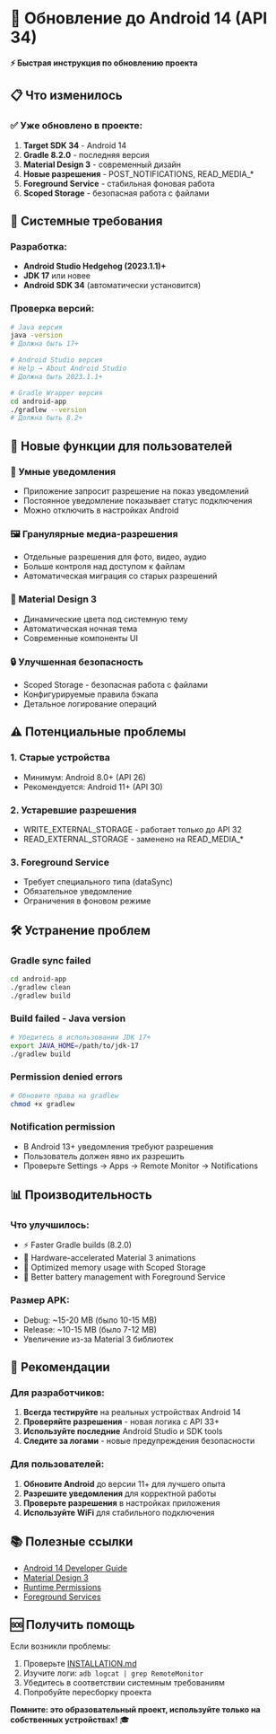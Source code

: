 # 🚀 Обновление до Android 14 (API 34)

**⚡ Быстрая инструкция по обновлению проекта**

## 📋 Что изменилось

### ✅ Уже обновлено в проекте:

1. **Target SDK 34** - Android 14
2. **Gradle 8.2.0** - последняя версия  
3. **Material Design 3** - современный дизайн
4. **Новые разрешения** - POST_NOTIFICATIONS, READ_MEDIA_*
5. **Foreground Service** - стабильная фоновая работа
6. **Scoped Storage** - безопасная работа с файлами

## 🔧 Системные требования

### Разработка:
- **Android Studio Hedgehog (2023.1.1)+**
- **JDK 17** или новее
- **Android SDK 34** (автоматически установится)

### Проверка версий:
```bash
# Java версия
java -version
# Должна быть 17+

# Android Studio версия  
# Help → About Android Studio
# Должна быть 2023.1.1+

# Gradle Wrapper версия
cd android-app
./gradlew --version
# Должна быть 8.2+
```

## 📱 Новые функции для пользователей

### 🔔 Умные уведомления
- Приложение запросит разрешение на показ уведомлений
- Постоянное уведомление показывает статус подключения
- Можно отключить в настройках Android

### 🖼️ Гранулярные медиа-разрешения
- Отдельные разрешения для фото, видео, аудио
- Больше контроля над доступом к файлам
- Автоматическая миграция со старых разрешений

### 🎨 Material Design 3
- Динамические цвета под системную тему
- Автоматическая ночная тема  
- Современные компоненты UI

### 🔒 Улучшенная безопасность
- Scoped Storage - безопасная работа с файлами
- Конфигурируемые правила бэкапа
- Детальное логирование операций

## ⚠️ Потенциальные проблемы

### 1. Старые устройства
- Минимум: Android 8.0+ (API 26)
- Рекомендуется: Android 11+ (API 30)

### 2. Устаревшие разрешения
- WRITE_EXTERNAL_STORAGE - работает только до API 32
- READ_EXTERNAL_STORAGE - заменено на READ_MEDIA_*

### 3. Foreground Service
- Требует специального типа (dataSync)
- Обязательное уведомление
- Ограничения в фоновом режиме

## 🛠️ Устранение проблем

### Gradle sync failed
```bash
cd android-app
./gradlew clean
./gradlew build
```

### Build failed - Java version
```bash
# Убедитесь в использовании JDK 17+
export JAVA_HOME=/path/to/jdk-17
./gradlew build
```

### Permission denied errors
```bash
# Обновите права на gradlew
chmod +x gradlew
```

### Notification permission
- В Android 13+ уведомления требуют разрешения
- Пользователь должен явно их разрешить
- Проверьте Settings → Apps → Remote Monitor → Notifications

## 📊 Производительность

### Что улучшилось:
- ⚡ Faster Gradle builds (8.2.0)
- 🎨 Hardware-accelerated Material 3 animations
- 💾 Optimized memory usage with Scoped Storage
- 🔋 Better battery management with Foreground Service

### Размер APK:
- Debug: ~15-20 MB (было 10-15 MB)
- Release: ~10-15 MB (было 7-12 MB)
- Увеличение из-за Material 3 библиотек

## 🎯 Рекомендации

### Для разработчиков:
1. **Всегда тестируйте** на реальных устройствах Android 14
2. **Проверяйте разрешения** - новая логика с API 33+
3. **Используйте последние** Android Studio и SDK tools
4. **Следите за логами** - новые предупреждения безопасности

### Для пользователей:
1. **Обновите Android** до версии 11+ для лучшего опыта
2. **Разрешите уведомления** для корректной работы
3. **Проверьте разрешения** в настройках приложения
4. **Используйте WiFi** для стабильного подключения

## 📚 Полезные ссылки

- [Android 14 Developer Guide](https://developer.android.com/about/versions/14)
- [Material Design 3](https://m3.material.io/)
- [Runtime Permissions](https://developer.android.com/training/permissions/requesting)
- [Foreground Services](https://developer.android.com/guide/components/foreground-services)

## 🆘 Получить помощь

Если возникли проблемы:
1. Проверьте [INSTALLATION.md](INSTALLATION.md)
2. Изучите логи: `adb logcat | grep RemoteMonitor`
3. Убедитесь в соответствии системным требованиям
4. Попробуйте пересборку проекта

**Помните: это образовательный проект, используйте только на собственных устройствах!** 🎓